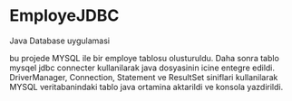 # EmployeJDBC

Java Database uygulamasi

bu projede MYSQL ile bir employe tablosu olusturuldu.
Daha sonra tablo mysqel jdbc connecter kullanilarak java dosyasinin icine entegre edildi.
DriverManager, Connection, Statement ve ResultSet siniflari kullanilarak MYSQL veritabanindaki tablo java ortamina aktarildi ve konsola yazdirildi.
